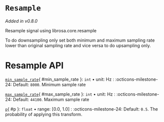 # `Resample`

_Added in v0.8.0_

Resample signal using librosa.core.resample

To do downsampling only set both minimum and maximum sampling rate lower than original
sampling rate and vice versa to do upsampling only.

# Resample API

[`min_sample_rate`](#min_sample_rate){ #min_sample_rate }: `int` • unit: Hz
:   :octicons-milestone-24: Default: `8000`. Minimum sample rate

[`max_sample_rate`](#max_sample_rate){ #max_sample_rate }: `int` • unit: Hz
:   :octicons-milestone-24: Default: `44100`. Maximum sample rate

[`p`](#p){ #p }: `float` • range: [0.0, 1.0]
:   :octicons-milestone-24: Default: `0.5`. The probability of applying this transform.
